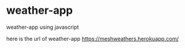 # weather-app
weather-app using javascript

here is the url of weather-app
https://meshweathers.herokuapp.com/

